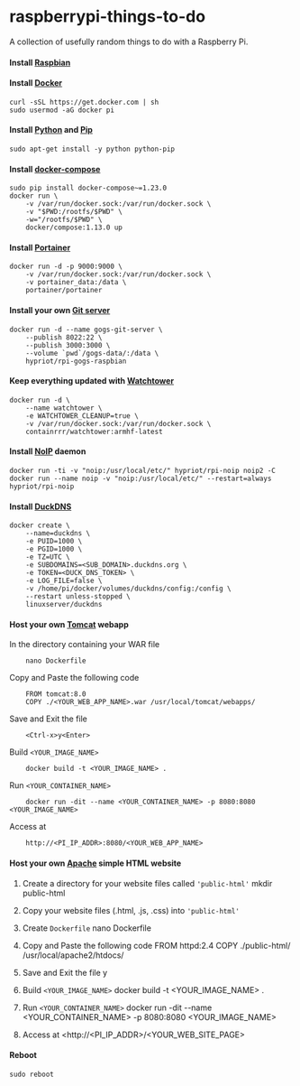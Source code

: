 # raspberrypi-things-to-do

A collection of usefully random things to do with a Raspberry Pi.

#### Install [Raspbian](https://www.raspberrypi.org/downloads/raspbian/)

#### Install [Docker](https://www.docker.com/)
    curl -sSL https://get.docker.com | sh
    sudo usermod -aG docker pi

#### Install [Python](https://www.python.org/) and [Pip](https://www.pypa.io)
    sudo apt-get install -y python python-pip

#### Install [docker-compose](https://docs.docker.com/compose/)
    sudo pip install docker-compose~=1.23.0
    docker run \
        -v /var/run/docker.sock:/var/run/docker.sock \
        -v "$PWD:/rootfs/$PWD" \
        -w="/rootfs/$PWD" \
        docker/compose:1.13.0 up

#### Install [Portainer](https://www.portainer.io/)
    docker run -d -p 9000:9000 \
        -v /var/run/docker.sock:/var/run/docker.sock \
        -v portainer_data:/data \
        portainer/portainer

#### Install your own [Git server](https://gogs.io/)
    docker run -d --name gogs-git-server \
        --publish 8022:22 \
        --publish 3000:3000 \
        --volume `pwd`/gogs-data/:/data \
        hypriot/rpi-gogs-raspbian

#### Keep everything updated with [Watchtower](https://containrrr.github.io/watchtower/)
    docker run -d \
        --name watchtower \
        -e WATCHTOWER_CLEANUP=true \
        -v /var/run/docker.sock:/var/run/docker.sock \
        containrrr/watchtower:armhf-latest

#### Install [NoIP](https://www.noip.com/) daemon
    docker run -ti -v "noip:/usr/local/etc/" hypriot/rpi-noip noip2 -C
    docker run --name noip -v "noip:/usr/local/etc/" --restart=always hypriot/rpi-noip

#### Install [DuckDNS](https://www.duckdns.org/)
    docker create \
        --name=duckdns \
        -e PUID=1000 \
        -e PGID=1000 \
        -e TZ=UTC \
        -e SUBDOMAINS=<SUB_DOMAIN>.duckdns.org \
        -e TOKEN=<DUCK_DNS_TOKEN> \
        -e LOG_FILE=false \
        -v /home/pi/docker/volumes/duckdns/config:/config \
        --restart unless-stopped \
        linuxserver/duckdns

#### Host your own [Tomcat](https://hub.docker.com/_/tomcat) webapp

In the directory containing your WAR file

        nano Dockerfile

Copy and Paste the following code

        FROM tomcat:8.0
        COPY ./<YOUR_WEB_APP_NAME>.war /usr/local/tomcat/webapps/

Save and Exit the file

        <Ctrl-x>y<Enter>

Build `<YOUR_IMAGE_NAME>`

        docker build -t <YOUR_IMAGE_NAME> .

Run `<YOUR_CONTAINER_NAME>`

        docker run -dit --name <YOUR_CONTAINER_NAME> -p 8080:8080 <YOUR_IMAGE_NAME>

Access at

        http://<PI_IP_ADDR>:8080/<YOUR_WEB_APP_NAME>

#### Host your own [Apache](https://hub.docker.com/_/httpd) simple HTML website

1. Create a directory for your website files called `'public-html'`
        mkdir public-html
2. Copy your website files (.html, .js, .css) into `'public-html'`

3. Create `Dockerfile`
        nano Dockerfile
4. Copy and Paste the following code
        FROM httpd:2.4
        COPY ./public-html/ /usr/local/apache2/htdocs/
5. Save and Exit the file
        <Ctrl-x>y<Enter>
6. Build `<YOUR_IMAGE_NAME>`
        docker build -t <YOUR_IMAGE_NAME> .
7. Run `<YOUR_CONTAINER_NAME>`
        docker run -dit --name <YOUR_CONTAINER_NAME> -p 8080:8080 <YOUR_IMAGE_NAME>
8. Access at
        <http://<PI_IP_ADDR>/<YOUR_WEB_SITE_PAGE>

#### Reboot
    sudo reboot
